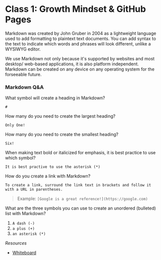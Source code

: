 #  Class 1: Growth Mindset & GitHub Pages

Markdown was created by John Gruber in 2004 as a lightweight language used to add formatting to plaintext text documents. 
You can add syntax to the text to indicate which words and phrases will look different, unlike a WYSIWYG editor.

We use Markdown not only because it's supported by websites and most desktop/ web-based applications, it is also platform independent. 
Markdown can be created on any device on any operating system for the forseeable future.

### Markdown Q&A
What symbol will create a heading in Markdown?

`#`

How many do you need to create the largest heading?

`Only One!`

How many do you need to create the smallest heading?

`Six!`

When making text bold or italicized for emphasis, it is best practice to use which symbol?

`It is best practive to use the asterisk (*)`

How do you create a link with Markdown?

`To create a link, surround the link text in brackets and follow it with a URL in parentheses.`

> Example: `[Google is a great reference!](https://google.com)`

What are the three symbols you can use to create an unordered (bulleted) list with Markdown?
1. `A dash (-)`
2. `a plus (+)` 
3. `an asterisk (*)`

*Resources*
- [Whiteboard](https://www.invisionapp.com/)